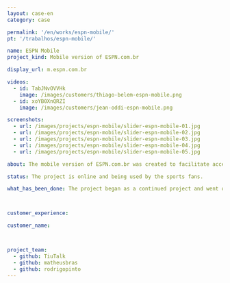 ```yaml
---
layout: case-en
category: case

permalink: '/en/works/espn-mobile/'
pt: '/trabalhos/espn-mobile/'

name: ESPN Mobile
project_kind: Mobile version of ESPN.com.br

display_url: m.espn.com.br

videos:
  - id: TabJNvOVVHk
    image: /images/customers/thiago-belem-espn-mobile.png
  - id: xoYB0XnQRZI
    image: /images/customers/jean-oddi-espn-mobile.png

screenshots:
  - url: /images/projects/espn-mobile/slider-espn-mobile-01.jpg
  - url: /images/projects/espn-mobile/slider-espn-mobile-02.jpg
  - url: /images/projects/espn-mobile/slider-espn-mobile-03.jpg
  - url: /images/projects/espn-mobile/slider-espn-mobile-04.jpg
  - url: /images/projects/espn-mobile/slider-espn-mobile-05.jpg

about: The mobile version of ESPN.com.br was created to facilitate access to the content via mobile devices. With it, the users (which are called sports fans) can follow the news from anywhere.

status: The project is online and being used by the sports fans.

what_has_been_done: The project began as a continued project and went online in the second week. After this, we had iterations based on users feedback.



customer_experience:

customer_name:



project_team:
  - github: TiuTalk
  - github: matheusbras
  - github: rodrigopinto
---
```


